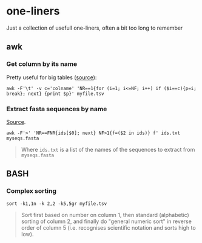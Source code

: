 # one-liners
Just a collection of usefull one-liners, often a bit too long to remember


## awk

### Get column by its name
Pretty useful for big tables ([source](https://stackoverflow.com/a/24118223/6554591)):

```
awk -F'\t' -v c='colname' 'NR==1{for (i=1; i<=NF; i++) if ($i==c){p=i; break}; next} {print $p}' myfile.tsv
```

### Extract fasta sequences by name
[Source](https://stackoverflow.com/a/49737831/6554591).
```
awk -F'>' 'NR==FNR{ids[$0]; next} NF>1{f=($2 in ids)} f' ids.txt myseqs.fasta
```
> Where `ids.txt` is a list of the names of the sequences to extract from `myseqs.fasta`


## BASH

### Complex sorting

```
sort -k1,1n -k 2,2 -k5,5gr myfile.tsv
```
> Sort first based on number on column 1, then standard (alphabetic) sorting of column 2, and finally do "general numeric sort" in reverse order of column 5 (i.e. recognises scientific notation and sorts high to low).

